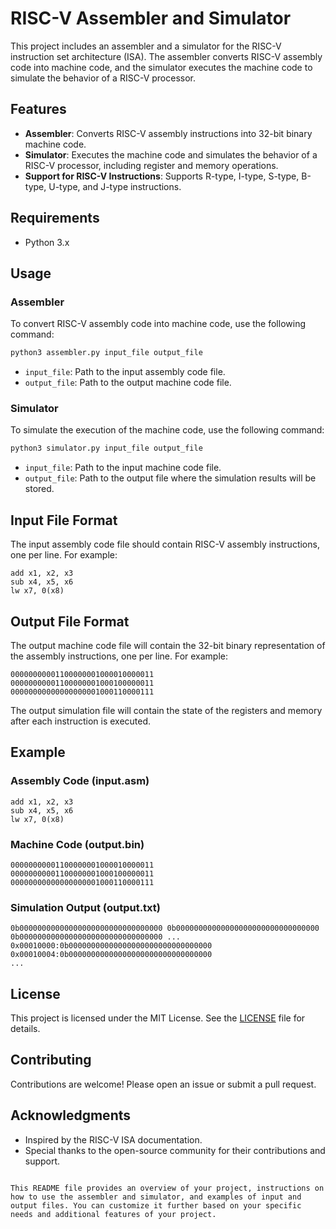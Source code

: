 # RISC-V Assembler and Simulator

This project includes an assembler and a simulator for the RISC-V instruction set architecture (ISA). The assembler converts RISC-V assembly code into machine code, and the simulator executes the machine code to simulate the behavior of a RISC-V processor.

## Features

- **Assembler**: Converts RISC-V assembly instructions into 32-bit binary machine code.
- **Simulator**: Executes the machine code and simulates the behavior of a RISC-V processor, including register and memory operations.
- **Support for RISC-V Instructions**: Supports R-type, I-type, S-type, B-type, U-type, and J-type instructions.

## Requirements

- Python 3.x

## Usage

### Assembler

To convert RISC-V assembly code into machine code, use the following command:

```sh
python3 assembler.py input_file output_file
```

- `input_file`: Path to the input assembly code file.
- `output_file`: Path to the output machine code file.

### Simulator

To simulate the execution of the machine code, use the following command:

```sh
python3 simulator.py input_file output_file
```

- `input_file`: Path to the input machine code file.
- `output_file`: Path to the output file where the simulation results will be stored.

## Input File Format

The input assembly code file should contain RISC-V assembly instructions, one per line. For example:

```assembly
add x1, x2, x3
sub x4, x5, x6
lw x7, 0(x8)
```

## Output File Format

The output machine code file will contain the 32-bit binary representation of the assembly instructions, one per line. For example:

```
00000000001100000001000010000011
00000000001100000001000100000011
00000000000000000001000110000111
```

The output simulation file will contain the state of the registers and memory after each instruction is executed.

## Example

### Assembly Code (input.asm)

```assembly
add x1, x2, x3
sub x4, x5, x6
lw x7, 0(x8)
```

### Machine Code (output.bin)

```
00000000001100000001000010000011
00000000001100000001000100000011
00000000000000000001000110000111
```

### Simulation Output (output.txt)

```
0b00000000000000000000000000000000 0b00000000000000000000000000000000 0b00000000000000000000000000000000 ...
0x00010000:0b00000000000000000000000000000000
0x00010004:0b00000000000000000000000000000000
...
```

## License

This project is licensed under the MIT License. See the [LICENSE](LICENSE) file for details.

## Contributing

Contributions are welcome! Please open an issue or submit a pull request.

## Acknowledgments

- Inspired by the RISC-V ISA documentation.
- Special thanks to the open-source community for their contributions and support.
```

This README file provides an overview of your project, instructions on how to use the assembler and simulator, and examples of input and output files. You can customize it further based on your specific needs and additional features of your project.
